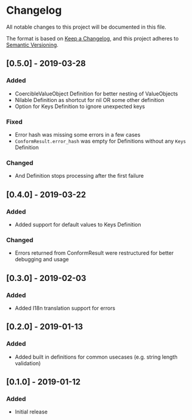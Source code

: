 # Changelog
All notable changes to this project will be documented in this file.

The format is based on [Keep a Changelog](https://keepachangelog.com/en/1.0.0/),
and this project adheres to [Semantic Versioning](https://semver.org/spec/v2.0.0.html).

## [0.5.0] - 2019-03-28
### Added
- CoercibleValueObject Definition for better nesting of ValueObjects
- Nilable Definition as shortcut for nil OR some other definition
- Option for Keys Definition to ignore unexpected keys
### Fixed
- Error hash was missing some errors in a few cases
- `ConformResult.error_hash` was empty for Definitions without any `Keys` Definition
### Changed
- And Definition stops processing after the first failure

## [0.4.0] - 2019-03-22
### Added
- Added support for default values to Keys Definition
### Changed
- Errors returned from ConformResult were restructured for better debugging and usage

## [0.3.0] - 2019-02-03
### Added
- Added I18n translation support for errors

## [0.2.0] - 2019-01-13
### Added
- Added built in definitions for common usecases (e.g. string length validation)

## [0.1.0] - 2019-01-12
### Added
- Initial release
